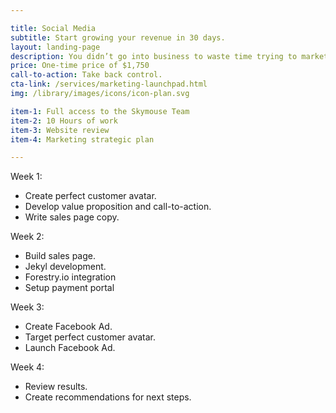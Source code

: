 ```yaml
---

title: Social Media
subtitle: Start growing your revenue in 30 days.
layout: landing-page
description: You didn’t go into business to waste time trying to market your product. You did it because you’re passionate about helping your customers. 
price: One-time price of $1,750
call-to-action: Take back control.
cta-link: /services/marketing-launchpad.html
img: /library/images/icons/icon-plan.svg

item-1: Full access to the Skymouse Team
item-2: 10 Hours of work
item-3: Website review
item-4: Marketing strategic plan

---
```


Week 1:
- Create perfect customer avatar. 
- Develop value proposition and call-to-action.
- Write sales page copy. 

Week 2:
- Build sales page. 
- Jekyl development.
- Forestry.io integration
- Setup payment portal

Week 3: 
- Create Facebook Ad.
- Target perfect customer avatar.
- Launch Facebook Ad.

Week 4:
- Review results.
- Create recommendations for next steps. 
